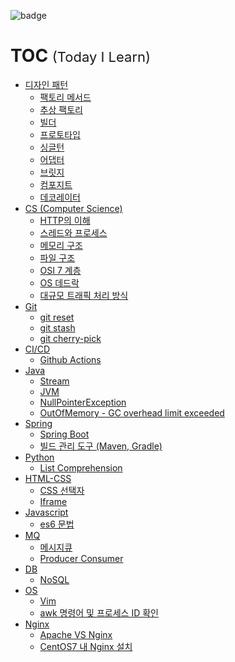 ![badge](https://img.shields.io/badge/TIL-Today%20I%20Learn-brightgreen)
# TOC <span style="font-size:22px; font-weight:normal;">(Today I Learn)</span>
* [디자인 패턴](./designPattern)
  * [팩토리 메서드](./designPattern/팩토리%20메서드.md)
  * [추상 팩토리](./designPattern/추상%20팩토리.md)
  * [빌더](./designPattern/빌더.md)
  * [프로토타입](./designPattern/프로토타입.md)
  * [싱글턴](./designPattern/싱글턴.md)
  * [어댑터](./designPattern/어댑터.md)
  * [브릿지](./designPattern/브릿지.md)
  * [컴포지트](./designPattern/컴포지트.md)
  * [데코레이터](./designPattern/데코레이터.md)
* [CS (Computer Science)](./CS%20(Computer%20Science))
    * [HTTP의 이해](./CS%20(Computer%20Science)/HTTP의%20이해.md)
    * [스레드와 프로세스](./CS%20(Computer%20Science)/스레드와%20프로세스.md)
    * [메모리 구조](./CS%20(Computer%20Science)/메모리%20구조.md)
    * [파일 구조](./CS%20(Computer%20Science)/파일%20구조.md)
    * [OSI 7 계층](./CS%20(Computer%20Science)/OSI%207계층.md)
    * [OS 데드락](./CS%20(Computer%20Science)/OS%20데드락.md)
    * [대규모 트래픽 처리 방식](./CS%20(Computer%20Science)/대규모%20트래픽%20처리%20방식.md)
* [Git](./Git)
  * [git reset](./Git/git%20reset.md)
  * [git stash](./Git/git%20stash.md)
  * [git cherry-pick](./Git/git%20cherry-pick.md)
* [CI/CD](./CICD)
  * [Github Actions](./CICD/Github%20Actions.md)
* [Java](./Java)
  * [Stream](./Java/Stream.md)
  * [JVM](./Java/JVM.md)
  * [NullPointerException](./Java/NullPointerException.md)
  * [OutOfMemory - GC overhead limit exceeded](./Java/OutOfMemory%20-%20GC%20overhead%20limit%20exceeded.md)
* [Spring](./Spring)
  * [Spring Boot](./Spring/Spring%20Boot.md)
  * [빌드 관리 도구 (Maven, Gradle)](./Spring/빌드%20관리%20도구%20-%20Maven,%20Gradle.md)
* [Python](./Python)
  * [List Comprehension](./Python/List%20Comprehension.md)
* [HTML-CSS](./HTML-CSS)
  * [CSS 선택자](./HTML-CSS/CSS%20선택자.md)
  * [Iframe](./HTML-CSS/Iframe.md)
* [Javascript](./Javascript)
  * [es6 문법](./Javascript/es6%20문법.md)
* [MQ](./MQ)
  * [메시지큐](./MQ/메시지큐.md)
  * [Producer Consumer](./MQ/Producer%20Consumer.md)
* [DB](./DB)
  * [NoSQL](./DB/NoSQL.md)
* [OS](./OS)
  * [Vim](OS/linux/Vim.md)
  * [awk 명령어 및 프로세스 ID 확인](./OS/linux/awk명령어%20및%20프로세스%20ID%20확인.md)
* [Nginx](./Nginx)
  * [Apache VS Nginx](./Nginx/Apache%20vs%20Nginx.md)
  * [CentOS7 내 Nginx 설치](./Nginx/CentOS7%20내%20설치.md)